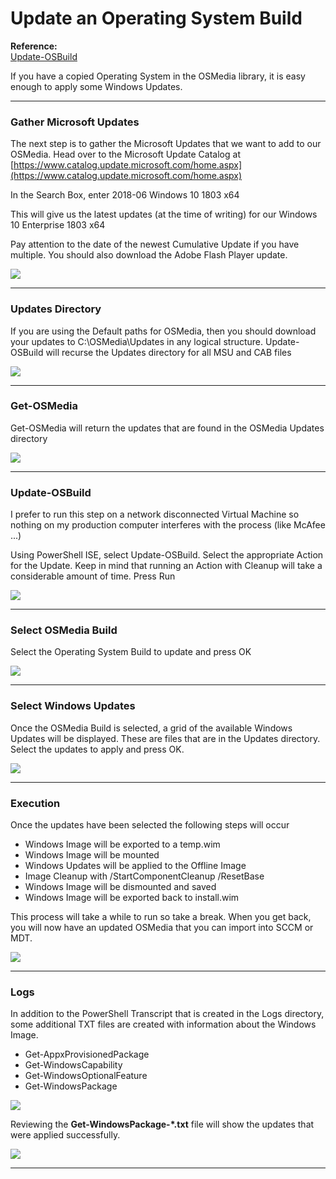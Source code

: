 # Update an Operating System Build

**Reference:**  
[Update-OSBuild](/osmedia/reference/update-osbuild.md)

If you have a copied Operating System in the OSMedia library, it is easy enough to apply some Windows Updates.

---

### Gather Microsoft Updates

The next step is to gather the Microsoft Updates that we want to add to our OSMedia.  Head over to the Microsoft Update Catalog at [https://www.catalog.update.microsoft.com/home.aspx](https://www.catalog.update.microsoft.com/home.aspx)

In the Search Box, enter 2018-06 Windows 10 1803 x64

This will give us the latest updates \(at the time of writing\) for our Windows 10 Enterprise 1803 x64

Pay attention to the date of the newest Cumulative Update if you have multiple.  You should also download the Adobe Flash Player update.

![](/assets/2018-06-18_13-19-27.png)

---

### Updates Directory

If you are using the Default paths for OSMedia, then you should download your updates to C:\OSMedia\Updates in any logical structure.  Update-OSBuild will recurse the Updates directory for all MSU and CAB files

![](/assets/2018-06-26_12-30-36.png)

---

### Get-OSMedia

Get-OSMedia will return the updates that are found in the OSMedia Updates directory

![](/assets/2018-06-26_12-31-59.png)

---

### Update-OSBuild

I prefer to run this step on a network disconnected Virtual Machine so nothing on my production computer interferes with the process \(like McAfee ...\)

Using PowerShell ISE, select Update-OSBuild.  Select the appropriate Action for the Update.  Keep in mind that running an Action with Cleanup will take a considerable amount of time.  Press Run

![](/assets/2018-06-26_12-35-56.png)

---

### Select OSMedia Build

Select the Operating System Build to update and press OK

![](/assets/2018-06-26_12-39-29.png)

---

### Select Windows Updates

Once the OSMedia Build is selected, a grid of the available Windows Updates will be displayed.  These are files that are in the Updates directory.  Select the updates to apply and press OK.

![](/assets/2018-06-26_12-40-51.png)

---

### Execution

Once the updates have been selected the following steps will occur

* Windows Image will be exported to a temp.wim
* Windows Image will be mounted
* Windows Updates will be applied to the Offline Image
* Image Cleanup with /StartComponentCleanup /ResetBase
* Windows Image will be dismounted and saved
* Windows Image will be exported back to install.wim

This process will take a while to run so take a break.  When you get back, you will now have an updated OSMedia that you can import into SCCM or MDT.

![](/assets/2018-06-26_13-36-21.png)

---

### Logs

In addition to the PowerShell Transcript that is created in the Logs directory, some additional TXT files are created with information about the Windows Image.

* Get-AppxProvisionedPackage
* Get-WindowsCapability
* Get-WindowsOptionalFeature
* Get-WindowsPackage

![](/assets/2018-06-24_2-39-27.png)

Reviewing the **Get-WindowsPackage-\*.txt** file will show the updates that were applied successfully.

![](/assets/2018-06-24_2-42-54.png)

---



